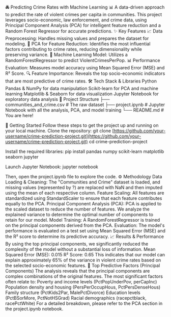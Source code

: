 🚔 Predicting Crime Rates with Machine Learning 📊
A data-driven approach to predict the rate of violent crimes per capita in communities. This project leverages socio-economic, law enforcement, and crime data, using Principal Component Analysis (PCA) for intelligent feature reduction and a Random Forest Regressor for accurate predictions.
✨ Key Features
📈 Data Preprocessing: Handles missing values and prepares the dataset for modeling.
🔬 PCA for Feature Reduction: Identifies the most influential factors contributing to crime rates, reducing dimensionality while preserving variance.
🤖 Machine Learning Model: Utilizes a RandomForestRegressor to predict ViolentCrimesPerPop.
📊 Performance Evaluation: Measures model accuracy using Mean Squared Error (MSE) and R² Score.
🔍 Feature Importance: Reveals the top socio-economic indicators that are most predictive of crime rates.
🛠️ Tech Stack & Libraries
Python
Pandas & NumPy for data manipulation
Scikit-learn for PCA and machine learning
Matplotlib & Seaborn for data visualization
Jupyter Notebook for exploratory data analysis
📂 Project Structure
├── communities_and_crime.csv   # The raw dataset
├── project.ipynb               # Jupyter Notebook with all the analysis, PCA, and model training
└── README.md                   # You are here!


🚀 Getting Started
Follow these steps to get the project up and running on your local machine.
Clone the repository:
git clone [https://github.com/your-username/crime-prediction-project.git](https://github.com/your-username/crime-prediction-project.git)
cd crime-prediction-project


Install the required libraries:
pip install pandas numpy scikit-learn matplotlib seaborn jupyter


Launch Jupyter Notebook:
jupyter notebook

Then, open the project.ipynb file to explore the code.
⚙️ Methodology
Data Loading & Cleaning: The "Communities and Crime" dataset is loaded, and missing values (represented by ?) are replaced with NaN and then imputed using the mean of each respective column.
Feature Scaling: All features are standardized using StandardScaler to ensure that each feature contributes equally to the PCA.
Principal Component Analysis (PCA): PCA is applied to the scaled dataset to reduce the number of features. We analyze the explained variance to determine the optimal number of components to retain for our model.
Model Training: A RandomForestRegressor is trained on the principal components derived from the PCA.
Evaluation: The model's performance is evaluated on a test set using Mean Squared Error (MSE) and the R² score to determine its predictive accuracy.
📈 Results & Performance
By using the top principal components, we significantly reduced the complexity of the model without a substantial loss of information.
Mean Squared Error (MSE): 0.015
R² Score: 0.65
This indicates that our model can explain approximately 65% of the variance in violent crime rates based on the selected socio-economic features.
🔑 Top Predictive Factors (Principal Components)
The analysis reveals that the principal components are complex combinations of the original features. The most significant factors often relate to:
Poverty and income levels (PctPopUnderPov, perCapInc)
Population density and housing (PersPerOccupHous, PctPersDenseHous)
Family structure (PctKids2Par, MalePctDivorce)
Education levels (PctBSorMore, PctNotHSGrad)
Racial demographics (racepctblack, racePctWhite)
For a detailed breakdown, please refer to the PCA section in the project.ipynb notebook.
